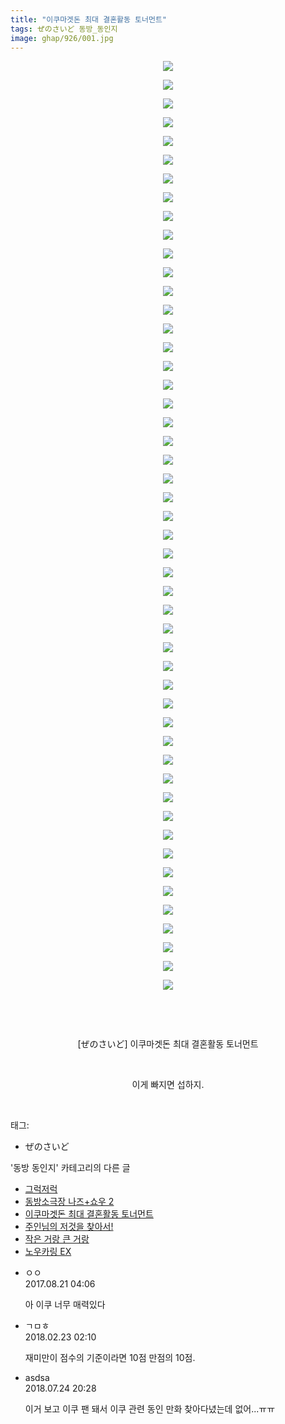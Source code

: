 ```yaml
---
title: "이쿠마겟돈 최대 결혼활동 토너먼트"
tags: ぜのさいど 동방_동인지
image: ghap/926/001.jpg
---
```

<div class="article">
<p style="text-align: center; clear: none; float: none;"><img src="{{ site.nasurl }}/ghap/926/001.jpg"/></p>
<p style="text-align: center; clear: none; float: none;"><img src="{{ site.nasurl }}/ghap/926/002.jpg"/></p>
<p style="text-align: center; clear: none; float: none;"><img src="{{ site.nasurl }}/ghap/926/003.jpg"/></p>
<p style="text-align: center; clear: none; float: none;"><img src="{{ site.nasurl }}/ghap/926/004.jpg"/></p>
<p style="text-align: center; clear: none; float: none;"><img src="{{ site.nasurl }}/ghap/926/005.jpg"/></p>
<p style="text-align: center; clear: none; float: none;"><img src="{{ site.nasurl }}/ghap/926/006.jpg"/></p>
<p style="text-align: center; clear: none; float: none;"><img src="{{ site.nasurl }}/ghap/926/007.jpg"/></p>
<p style="text-align: center; clear: none; float: none;"><img src="{{ site.nasurl }}/ghap/926/008.jpg"/></p>
<p style="text-align: center; clear: none; float: none;"><img src="{{ site.nasurl }}/ghap/926/009.jpg"/></p>
<p style="text-align: center; clear: none; float: none;"><img src="{{ site.nasurl }}/ghap/926/010.jpg"/></p>
<p style="text-align: center; clear: none; float: none;"><img src="{{ site.nasurl }}/ghap/926/011.jpg"/></p>
<p style="text-align: center; clear: none; float: none;"><img src="{{ site.nasurl }}/ghap/926/012.jpg"/></p>
<p style="text-align: center; clear: none; float: none;"><img src="{{ site.nasurl }}/ghap/926/013.jpg"/></p>
<p style="text-align: center; clear: none; float: none;"><img src="{{ site.nasurl }}/ghap/926/014.jpg"/></p>
<p style="text-align: center; clear: none; float: none;"><img src="{{ site.nasurl }}/ghap/926/015.jpg"/></p>
<p style="text-align: center; clear: none; float: none;"><img src="{{ site.nasurl }}/ghap/926/016.jpg"/></p>
<p style="text-align: center; clear: none; float: none;"><img src="{{ site.nasurl }}/ghap/926/017.jpg"/></p>
<p style="text-align: center; clear: none; float: none;"><img src="{{ site.nasurl }}/ghap/926/018.jpg"/></p>
<p style="text-align: center; clear: none; float: none;"><img src="{{ site.nasurl }}/ghap/926/019.jpg"/></p>
<p style="text-align: center; clear: none; float: none;"><img src="{{ site.nasurl }}/ghap/926/020.jpg"/></p>
<p style="text-align: center; clear: none; float: none;"><img src="{{ site.nasurl }}/ghap/926/021.jpg"/></p>
<p style="text-align: center; clear: none; float: none;"><img src="{{ site.nasurl }}/ghap/926/022.jpg"/></p>
<p style="text-align: center; clear: none; float: none;"><img src="{{ site.nasurl }}/ghap/926/023.jpg"/></p>
<p style="text-align: center; clear: none; float: none;"><img src="{{ site.nasurl }}/ghap/926/024.jpg"/></p>
<p style="text-align: center; clear: none; float: none;"><img src="{{ site.nasurl }}/ghap/926/025.jpg"/></p>
<p style="text-align: center; clear: none; float: none;"><img src="{{ site.nasurl }}/ghap/926/026.jpg"/></p>
<p style="text-align: center; clear: none; float: none;"><img src="{{ site.nasurl }}/ghap/926/027.jpg"/></p>
<p style="text-align: center; clear: none; float: none;"><img src="{{ site.nasurl }}/ghap/926/028.jpg"/></p>
<p style="text-align: center; clear: none; float: none;"><img src="{{ site.nasurl }}/ghap/926/029.jpg"/></p>
<p style="text-align: center; clear: none; float: none;"><img src="{{ site.nasurl }}/ghap/926/030.jpg"/></p>
<p style="text-align: center; clear: none; float: none;"><img src="{{ site.nasurl }}/ghap/926/031.jpg"/></p>
<p style="text-align: center; clear: none; float: none;"><img src="{{ site.nasurl }}/ghap/926/032.jpg"/></p>
<p style="text-align: center; clear: none; float: none;"><img src="{{ site.nasurl }}/ghap/926/033.jpg"/></p>
<p style="text-align: center; clear: none; float: none;"><img src="{{ site.nasurl }}/ghap/926/034.jpg"/></p>
<p style="text-align: center; clear: none; float: none;"><img src="{{ site.nasurl }}/ghap/926/035.jpg"/></p>
<p style="text-align: center; clear: none; float: none;"><img src="{{ site.nasurl }}/ghap/926/036.jpg"/></p>
<p style="text-align: center; clear: none; float: none;"><img src="{{ site.nasurl }}/ghap/926/037.jpg"/></p>
<p style="text-align: center; clear: none; float: none;"><img src="{{ site.nasurl }}/ghap/926/038.jpg"/></p>
<p style="text-align: center; clear: none; float: none;"><img src="{{ site.nasurl }}/ghap/926/039.jpg"/></p>
<p style="text-align: center; clear: none; float: none;"><img src="{{ site.nasurl }}/ghap/926/040.jpg"/></p>
<p style="text-align: center; clear: none; float: none;"><img src="{{ site.nasurl }}/ghap/926/041.jpg"/></p>
<p style="text-align: center; clear: none; float: none;"><img src="{{ site.nasurl }}/ghap/926/042.jpg"/></p>
<p style="text-align: center; clear: none; float: none;"><img src="{{ site.nasurl }}/ghap/926/043.jpg"/></p>
<p style="text-align: center; clear: none; float: none;"><img src="{{ site.nasurl }}/ghap/926/044.jpg"/></p>
<p style="text-align: center; clear: none; float: none;"><img src="{{ site.nasurl }}/ghap/926/045.jpg"/></p>
<p style="text-align: center; clear: none; float: none;"><img src="{{ site.nasurl }}/ghap/926/046.jpg"/></p>
<p style="text-align: center; clear: none; float: none;"><img src="{{ site.nasurl }}/ghap/926/047.jpg"/></p>
<p style="text-align: center; clear: none; float: none;"><img src="{{ site.nasurl }}/ghap/926/048.jpg"/></p>
<p style="text-align: center; clear: none; float: none;"><img src="{{ site.nasurl }}/ghap/926/049.jpg"/></p>
<p style="text-align: center; clear: none; float: none;"><img src="{{ site.nasurl }}/ghap/926/050.jpg"/></p>
<p style="text-align: center; clear: none; float: none;"><br/></p>
<p style="text-align: center; clear: none; float: none;"><br/></p>
<p style="text-align: center; clear: none; float: none;">[ぜのさいど] 이쿠마겟돈 최대 결혼활동 토너먼트</p>
<p style="text-align: center; clear: none; float: none;"><br/></p>
<p style="text-align: center; clear: none; float: none;">이게 빠지면 섭하지.</p>
<p><br/></p>
</div><div class="tagTrail">
<p>태그: </p>
<ul>
<li>ぜのさいど</li>
</ul>
</div><div class="another">
<p>'동방 동인지' 카테고리의 다른 글</p>
<ul>
<li><a href="/2016-07-19-ghap_928">그럭저럭</a></li>
<li><a href="/2016-07-19-ghap_927">동방소극장 나즈+쇼우 2</a></li>
<li><a href="/2016-07-19-ghap_926">이쿠마겟돈 최대 결혼활동 토너먼트</a></li>
<li><a href="/2016-07-19-ghap_925">주인님의 저것을 찾아서!</a></li>
<li><a href="/2016-07-19-ghap_924">작은 거랑 큰 거랑</a></li>
<li><a href="/2016-07-18-ghap_923">노우카링 EX</a></li>
</ul>
</div><div class="cb_module cb_fluid">
<div class="cb_wrt cb_profile">
<div class="comment">
<ul>
<li class="cb_thumb_off" id="comment15064590">
<div class="cb_comment_area">
<div class="cb_info_area">
<div class="cb_section">
<span class="cb_nick_name">ㅇㅇ</span>
</div>
<div class="cb_section">
<span class="cb_date">2017.08.21 04:06 </span>
</div>
</div>
<div class="cb_dsc_comment">
<p class="cb_dsc">
											아 이쿠 너무 매력있다
										</p>
</div>
</div></li>
<li class="cb_thumb_off" id="comment15204707">
<div class="cb_comment_area">
<div class="cb_info_area">
<div class="cb_section">
<span class="cb_nick_name">ㄱㅁㅎ</span>
</div>
<div class="cb_section">
<span class="cb_date">2018.02.23 02:10 </span>
</div>
</div>
<div class="cb_dsc_comment">
<p class="cb_dsc">
											재미만이 점수의 기준이라면 10점 만점의 10점.
										</p>
</div>
</div></li>
<li class="cb_thumb_off" id="comment15293013">
<div class="cb_comment_area">
<div class="cb_info_area">
<div class="cb_section">
<span class="cb_nick_name">asdsa</span>
</div>
<div class="cb_section">
<span class="cb_date">2018.07.24 20:28 </span>
</div>
</div>
<div class="cb_dsc_comment">
<p class="cb_dsc">
											이거 보고 이쿠 팬 돼서 이쿠 관련 동인 만화 찾아다녔는데 없어...ㅠㅠ
										</p>
</div>
</div></li>
</ul>
</div>
</div><!-- commentList close -->
</div>